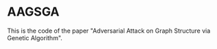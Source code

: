 # AAGSGA
This is the code of the paper "Adversarial Attack on Graph Structure via Genetic Algorithm".
